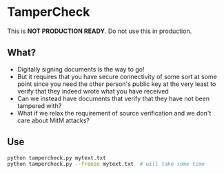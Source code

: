 # TamperCheck


This is **NOT PRODUCTION READY**. Do not use this in production.


## What?

- Digitally signing documents is the way to go!
- But it requires that you have secure connectivity of some sort at some point
  since you need the other person's public key at the very least to verify that
  they indeed wrote what you have received
- Can we instead have documents that verify that they have not been tampered with?
- What if we relax the requirement of source verification and we don't care about MitM attacks?

## Use

```bash
python tampercheck.py mytext.txt
python tampercheck.py --freeze mytext.txt  # will take some time
```
